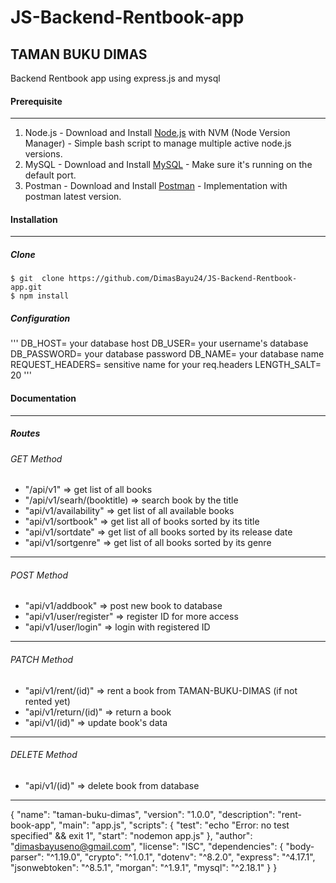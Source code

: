 # JS-Backend-Rentbook-app
## TAMAN BUKU DIMAS
Backend Rentbook app using express.js and mysql

#### Prerequisite
---
1. Node.js - Download and Install [Node.js](https://www.nodejs.org) with NVM (Node Version Manager) - Simple bash script to manage multiple active node.js versions.
2. MySQL - Download and Install [MySQL](https://mysql.com) - Make sure it's running on the default port.
3. Postman - Download and Install [Postman](https://postman.com) - Implementation with postman latest version.

#### Installation
---

##### Clone 
```clone
$ git  clone https://github.com/DimasBayu24/JS-Backend-Rentbook-app.git
$ npm install
```

##### Configuration
'''
DB_HOST= your database host
DB_USER= your username's database
DB_PASSWORD= your database password
DB_NAME= your database name
REQUEST_HEADERS= sensitive name for your req.headers
LENGTH_SALT= 20
'''
#### Documentation
---
##### Routes

###### GET Method
* "/api/v1" => get list of all books
* "/api/v1/searh/(booktitle) => search book by the title
* "api/v1/availability" => get list of all available books
* "api/v1/sortbook" => get list all of books sorted by its title
* "api/v1/sortdate" => get list of all books sorted by its release date
* "api/v1/sortgenre" => get list of all books sorted by its genre
---
###### POST Method
* "api/v1/addbook" => post new book to database
* "api/v1/user/register" => register ID for more access
* "api/v1/user/login" => login with registered ID
---
###### PATCH Method
* "api/v1/rent/(id)" => rent a book from TAMAN-BUKU-DIMAS (if not rented yet)
* "api/v1/return/(id)" => return a book
* "api/v1/(id)" => update book's data
---
###### DELETE Method
* "api/v1/(id)" => delete book from database
---

{
  "name": "taman-buku-dimas",
  "version": "1.0.0",
  "description": "rent-book-app",
  "main": "app.js",
  "scripts": {
    "test": "echo \"Error: no test specified\" && exit 1",
    "start": "nodemon  app.js"
  },
  "author": "dimasbayuseno@gmail.com",
  "license": "ISC",
  "dependencies": {
    "body-parser": "^1.19.0",
    "crypto": "^1.0.1",
    "dotenv": "^8.2.0",
    "express": "^4.17.1",
    "jsonwebtoken": "^8.5.1",
    "morgan": "^1.9.1",
    "mysql": "^2.18.1"
  }
}
